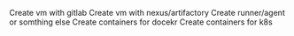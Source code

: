 Create vm with gitlab
Create vm with nexus/artifactory
Create runner/agent or somthing else
Create containers for docekr
Create containers for k8s
